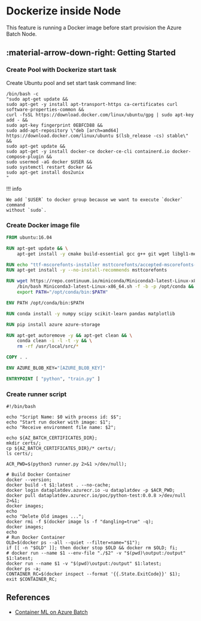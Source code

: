 # Dockerize inside Node

This feature is running a Docker image before start provision the Azure Batch Node.

## :material-arrow-down-right: Getting Started

### Create Pool with Dockerize start task

Create Ubuntu pool and set start task command line:

```shell
/bin/bash -c
"sudo apt-get update &&
sudo apt-get -y install apt-transport-https ca-certificates curl software-properties-common &&
curl -fsSL https://download.docker.com/linux/ubuntu/gpg | sudo apt-key add - &&
sudo apt-key fingerprint 0EBFCD88 &&
sudo add-apt-repository \"deb [arch=amd64] https://download.docker.com/linux/ubuntu $(lsb_release -cs) stable\" &&
sudo apt-get update &&
sudo apt-get -y install docker-ce docker-ce-cli containerd.io docker-compose-plugin &&
sudo usermod -aG docker $USER &&
sudo systemctl restart docker &&
sudo apt-get install dos2unix
"
```

!!! info

    We add `$USER` to docker group because we want to execute `docker` command
    without `sudo`.

### Create Docker image file

```dockerfile title="Dockerfile"
FROM ubuntu:16.04

RUN apt-get update && \
    apt-get install -y cmake build-essential gcc g++ git wget libgl1-mesa-glx

RUN echo "ttf-mscorefonts-installer msttcorefonts/accepted-mscorefonts-eula select true" | debconf-set-selections
RUN apt-get install -y --no-install-recommends msttcorefonts

RUN wget https://repo.continuum.io/miniconda/Miniconda3-latest-Linux-x86_64.sh && \
    /bin/bash Miniconda3-latest-Linux-x86_64.sh -f -b -p /opt/conda && \
    export PATH="/opt/conda/bin:$PATH"

ENV PATH /opt/conda/bin:$PATH

RUN conda install -y numpy scipy scikit-learn pandas matplotlib

RUN pip install azure azure-storage

RUN apt-get autoremove -y && apt-get clean && \
    conda clean -i -l -t -y && \
    rm -rf /usr/local/src/*

COPY . .

ENV AZURE_BLOB_KEY="[AZURE_BLOB_KEY]"

ENTRYPOINT [ "python", "train.py" ]
```

### Create runner script

```shell title="runner.sh"
#!/bin/bash

echo "Script Name: $0 with process id: $$";
echo "Start run docker with image: $1";
echo "Receive environment file name: $2";

echo ${AZ_BATCH_CERTIFICATES_DIR};
mkdir certs/;
cp ${AZ_BATCH_CERTIFICATES_DIR}/* certs/;
ls certs/;

ACR_PWD=$(python3 runner.py 2>&1 >/dev/null);

# Build Docker Container
docker --version;
docker build -t $1:latest . --no-cache;
docker login dataplatdev.azurecr.io -u dataplatdev -p $ACR_PWD;
docker pull dataplatdev.azurecr.io/poc/python-test:0.0.8 >/dev/null 2>&1;
docker images;
echo
echo "Delete Old images ...";
docker rmi -f $(docker image ls -f "dangling=true" -q);
docker images;
echo
# Run Docker Container
OLD=$(docker ps --all --quiet --filter=name="$1");
if [[ -n "$OLD" ]]; then docker stop $OLD && docker rm $OLD; fi;
# docker run --name $1 --env-file "./$2" -v "$(pwd)\output:/output" $1:latest;
docker run --name $1 -v "$(pwd)\output:/output" $1:latest;
docker ps -a;
CONTAINER_RC=$(docker inspect --format '{{.State.ExitCode}}' $1);
exit $CONTAINER_RC;
```

## References

- [Container ML on Azure Batch](https://jilongliao.com/2018/05/28/container-ml-azure-batch/)
